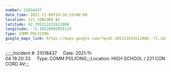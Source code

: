 ```yaml
---
number: 21018437
date_time: 2021-11-04T19:20:33+00:00
location: 221 CONCORD AV
latitude: 42.395311832612066
longitude: -71.16528005859129
type: COMM POLICING
google_maps_link: https://maps.google.com/?q=42.395311832612066,-71.16528005859129
---
```


;;;;;;Incident #: 21018437     Date: 2021‐11‐04 19:20:33     Type: COMM POLICING;;;Location: HIGH SCHOOL / 221 CONCORD AV;;;
